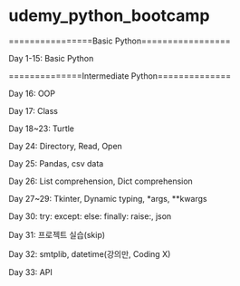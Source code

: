 # udemy_python_bootcamp
================Basic Python=================

Day 1-15: Basic Python



==============Intermediate Python==============

Day 16: OOP

Day 17: Class

Day 18~23: Turtle
  
Day 24: Directory, Read, Open
  
Day 25: Pandas, csv data

Day 26: List comprehension, Dict comprehension

Day 27~29: Tkinter, Dynamic typing, *args, **kwargs

Day 30: try: except: else: finally: raise:, json

Day 31: 프로젝트 실습(skip)

Day 32: smtplib, datetime(강의만, Coding X)

Day 33: API

